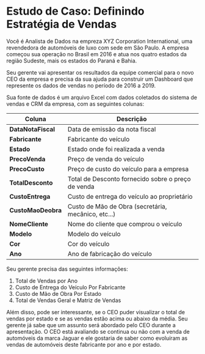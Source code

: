 # Estudo de Caso: Definindo Estratégia de Vendas

Você é Analista de Dados na empreza XYZ Corporation International, uma revendedora de automóveis de luxo com sede em São Paulo. A empresa começou sua operação no Brasil em 2016 e atua nos quatro estados da região Sudeste, mais os estados do Paraná e Bahia.

Seu gerente vai apresentar os resultados da equipe comercial para o novo CEO da empresa e precisa da sua ajuda para construir um Dashboard que represente os dados de vendas no período de 2016 a 2019.

Sua fonte de dados é um arquivo Excel com dados coletados do sistema de vendas e CRM da empresa, com as seguintes colunas:

| **Coluna**         | **Descrição**                                       |
|--------------------|-----------------------------------------------------|
| **DataNotaFiscal** | Data de emissão da nota fiscal                      |
| **Fabricante**     | Fabricante do veículo                               |
| **Estado**         | Estado onde foi realizada a venda                   |
| **PrecoVenda**     | Preço de venda do veículo                           |
| **PrecoCusto**     | Preço de custo do veículo para a empresa            |
| **TotalDesconto**  | Total de Desconto fornecido sobre o preço de venda  |
| **CustoEntrega**   | Custo de entrega do veículo ao proprietário         |
| **CustoMaoDeobra** | Custo de Mão de Obra (secretária, mecânico, etc...) |
| **NomeCliente**    | Nome do cliente que comprou o veículo               |
| **Modelo**         | Modelo do veículo                                   |
| **Cor**            | Cor do veículo                                      |
| **Ano**            | Ano de fabricação do veículo                        |

Seu gerente precisa das seguintes informações:

1. Total de Vendas por Ano
2. Custo de Entrega do Veículo Por Fabricante
3. Custo de Mão de Obra Por Estado
4. Total de Vendas Geral e Matriz de Vendas

Além disso, pode ser interessante, se o CEO puder visualizar o total de vendas por estado e se as vendas estão acima ou abaixo da média. Seu gerente já sabe que um assunto será abordado pelo CEO durante a apresentação. O CEO está avaliando se continua ou não com a venda de automóveis da marca Jaguar e ele gostaria de saber como evoluíram as vendas de automóveis deste fabricante por ano e por estado.
